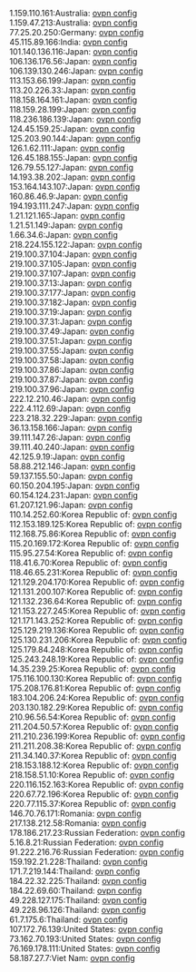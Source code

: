1.159.110.161:Australia: [ovpn config](vpn/1_159_110_161.ovpn)  
1.159.47.213:Australia: [ovpn config](vpn/1_159_47_213.ovpn)  
77.25.20.250:Germany: [ovpn config](vpn/77_25_20_250.ovpn)  
45.115.89.166:India: [ovpn config](vpn/45_115_89_166.ovpn)  
101.140.136.116:Japan: [ovpn config](vpn/101_140_136_116.ovpn)  
106.136.176.56:Japan: [ovpn config](vpn/106_136_176_56.ovpn)  
106.139.130.246:Japan: [ovpn config](vpn/106_139_130_246.ovpn)  
113.153.66.199:Japan: [ovpn config](vpn/113_153_66_199.ovpn)  
113.20.226.33:Japan: [ovpn config](vpn/113_20_226_33.ovpn)  
118.158.164.161:Japan: [ovpn config](vpn/118_158_164_161.ovpn)  
118.159.28.199:Japan: [ovpn config](vpn/118_159_28_199.ovpn)  
118.236.186.139:Japan: [ovpn config](vpn/118_236_186_139.ovpn)  
124.45.159.25:Japan: [ovpn config](vpn/124_45_159_25.ovpn)  
125.203.90.144:Japan: [ovpn config](vpn/125_203_90_144.ovpn)  
126.1.62.111:Japan: [ovpn config](vpn/126_1_62_111.ovpn)  
126.45.188.155:Japan: [ovpn config](vpn/126_45_188_155.ovpn)  
126.79.55.127:Japan: [ovpn config](vpn/126_79_55_127.ovpn)  
14.193.38.202:Japan: [ovpn config](vpn/14_193_38_202.ovpn)  
153.164.143.107:Japan: [ovpn config](vpn/153_164_143_107.ovpn)  
160.86.46.9:Japan: [ovpn config](vpn/160_86_46_9.ovpn)  
194.193.111.247:Japan: [ovpn config](vpn/194_193_111_247.ovpn)  
1.21.121.165:Japan: [ovpn config](vpn/1_21_121_165.ovpn)  
1.21.51.149:Japan: [ovpn config](vpn/1_21_51_149.ovpn)  
1.66.34.6:Japan: [ovpn config](vpn/1_66_34_6.ovpn)  
218.224.155.122:Japan: [ovpn config](vpn/218_224_155_122.ovpn)  
219.100.37.104:Japan: [ovpn config](vpn/219_100_37_104.ovpn)  
219.100.37.105:Japan: [ovpn config](vpn/219_100_37_105.ovpn)  
219.100.37.107:Japan: [ovpn config](vpn/219_100_37_107.ovpn)  
219.100.37.13:Japan: [ovpn config](vpn/219_100_37_13.ovpn)  
219.100.37.177:Japan: [ovpn config](vpn/219_100_37_177.ovpn)  
219.100.37.182:Japan: [ovpn config](vpn/219_100_37_182.ovpn)  
219.100.37.19:Japan: [ovpn config](vpn/219_100_37_19.ovpn)  
219.100.37.31:Japan: [ovpn config](vpn/219_100_37_31.ovpn)  
219.100.37.49:Japan: [ovpn config](vpn/219_100_37_49.ovpn)  
219.100.37.51:Japan: [ovpn config](vpn/219_100_37_51.ovpn)  
219.100.37.55:Japan: [ovpn config](vpn/219_100_37_55.ovpn)  
219.100.37.58:Japan: [ovpn config](vpn/219_100_37_58.ovpn)  
219.100.37.86:Japan: [ovpn config](vpn/219_100_37_86.ovpn)  
219.100.37.87:Japan: [ovpn config](vpn/219_100_37_87.ovpn)  
219.100.37.96:Japan: [ovpn config](vpn/219_100_37_96.ovpn)  
222.12.210.46:Japan: [ovpn config](vpn/222_12_210_46.ovpn)  
222.4.112.69:Japan: [ovpn config](vpn/222_4_112_69.ovpn)  
223.218.32.229:Japan: [ovpn config](vpn/223_218_32_229.ovpn)  
36.13.158.166:Japan: [ovpn config](vpn/36_13_158_166.ovpn)  
39.111.147.26:Japan: [ovpn config](vpn/39_111_147_26.ovpn)  
39.111.40.240:Japan: [ovpn config](vpn/39_111_40_240.ovpn)  
42.125.9.19:Japan: [ovpn config](vpn/42_125_9_19.ovpn)  
58.88.212.146:Japan: [ovpn config](vpn/58_88_212_146.ovpn)  
59.137.155.50:Japan: [ovpn config](vpn/59_137_155_50.ovpn)  
60.150.204.195:Japan: [ovpn config](vpn/60_150_204_195.ovpn)  
60.154.124.231:Japan: [ovpn config](vpn/60_154_124_231.ovpn)  
61.207.121.96:Japan: [ovpn config](vpn/61_207_121_96.ovpn)  
110.14.252.60:Korea Republic of: [ovpn config](vpn/110_14_252_60.ovpn)  
112.153.189.125:Korea Republic of: [ovpn config](vpn/112_153_189_125.ovpn)  
112.168.75.86:Korea Republic of: [ovpn config](vpn/112_168_75_86.ovpn)  
115.20.169.172:Korea Republic of: [ovpn config](vpn/115_20_169_172.ovpn)  
115.95.27.54:Korea Republic of: [ovpn config](vpn/115_95_27_54.ovpn)  
118.41.6.70:Korea Republic of: [ovpn config](vpn/118_41_6_70.ovpn)  
118.46.65.231:Korea Republic of: [ovpn config](vpn/118_46_65_231.ovpn)  
121.129.204.170:Korea Republic of: [ovpn config](vpn/121_129_204_170.ovpn)  
121.131.200.107:Korea Republic of: [ovpn config](vpn/121_131_200_107.ovpn)  
121.132.236.64:Korea Republic of: [ovpn config](vpn/121_132_236_64.ovpn)  
121.153.227.245:Korea Republic of: [ovpn config](vpn/121_153_227_245.ovpn)  
121.171.143.252:Korea Republic of: [ovpn config](vpn/121_171_143_252.ovpn)  
125.129.219.136:Korea Republic of: [ovpn config](vpn/125_129_219_136.ovpn)  
125.130.231.206:Korea Republic of: [ovpn config](vpn/125_130_231_206.ovpn)  
125.179.84.248:Korea Republic of: [ovpn config](vpn/125_179_84_248.ovpn)  
125.243.248.19:Korea Republic of: [ovpn config](vpn/125_243_248_19.ovpn)  
14.35.239.25:Korea Republic of: [ovpn config](vpn/14_35_239_25.ovpn)  
175.116.100.130:Korea Republic of: [ovpn config](vpn/175_116_100_130.ovpn)  
175.208.176.81:Korea Republic of: [ovpn config](vpn/175_208_176_81.ovpn)  
183.104.206.24:Korea Republic of: [ovpn config](vpn/183_104_206_24.ovpn)  
203.130.182.29:Korea Republic of: [ovpn config](vpn/203_130_182_29.ovpn)  
210.96.56.54:Korea Republic of: [ovpn config](vpn/210_96_56_54.ovpn)  
211.204.50.57:Korea Republic of: [ovpn config](vpn/211_204_50_57.ovpn)  
211.210.236.199:Korea Republic of: [ovpn config](vpn/211_210_236_199.ovpn)  
211.211.208.38:Korea Republic of: [ovpn config](vpn/211_211_208_38.ovpn)  
211.34.140.37:Korea Republic of: [ovpn config](vpn/211_34_140_37.ovpn)  
218.153.188.12:Korea Republic of: [ovpn config](vpn/218_153_188_12.ovpn)  
218.158.51.10:Korea Republic of: [ovpn config](vpn/218_158_51_10.ovpn)  
220.116.152.163:Korea Republic of: [ovpn config](vpn/220_116_152_163.ovpn)  
220.67.72.196:Korea Republic of: [ovpn config](vpn/220_67_72_196.ovpn)  
220.77.115.37:Korea Republic of: [ovpn config](vpn/220_77_115_37.ovpn)  
146.70.76.171:Romania: [ovpn config](vpn/146_70_76_171.ovpn)  
217.138.212.58:Romania: [ovpn config](vpn/217_138_212_58.ovpn)  
178.186.217.23:Russian Federation: [ovpn config](vpn/178_186_217_23.ovpn)  
5.16.8.21:Russian Federation: [ovpn config](vpn/5_16_8_21.ovpn)  
91.222.216.76:Russian Federation: [ovpn config](vpn/91_222_216_76.ovpn)  
159.192.21.228:Thailand: [ovpn config](vpn/159_192_21_228.ovpn)  
171.7.219.144:Thailand: [ovpn config](vpn/171_7_219_144.ovpn)  
184.22.32.225:Thailand: [ovpn config](vpn/184_22_32_225.ovpn)  
184.22.69.60:Thailand: [ovpn config](vpn/184_22_69_60.ovpn)  
49.228.127.175:Thailand: [ovpn config](vpn/49_228_127_175.ovpn)  
49.228.96.126:Thailand: [ovpn config](vpn/49_228_96_126.ovpn)  
61.7.175.6:Thailand: [ovpn config](vpn/61_7_175_6.ovpn)  
107.172.76.139:United States: [ovpn config](vpn/107_172_76_139.ovpn)  
73.162.70.193:United States: [ovpn config](vpn/73_162_70_193.ovpn)  
76.169.178.111:United States: [ovpn config](vpn/76_169_178_111.ovpn)  
58.187.27.7:Viet Nam: [ovpn config](vpn/58_187_27_7.ovpn)  
